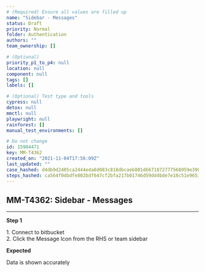 ```yaml
---
# (Required) Ensure all values are filled up
name: "Sidebar - Messages"
status: Draft
priority: Normal
folder: Authentication
authors: ""
team_ownership: []

# (Optional)
priority_p1_to_p4: null
location: null
component: null
tags: []
labels: []

# (Optional) Test type and tools
cypress: null
detox: null
mmctl: null
playwright: null
rainforest: []
manual_test_environments: []

# Do not change
id: 15984471
key: MM-T4362
created_on: "2021-11-04T17:56:09Z"
last_updated: ""
case_hashed: d4db9d2405ca2444eda8d083c818dbcaeb801d6671872777568959e398fbb9c70adbf183808cdf88317621315b74950d
steps_hashed: ca564f0dbdfe802bdf647cf2bfa217b01746d59dd4bde7e18c51e9653f33c33c859ef4164802df63d28bab23c87379e3
---
```


<!-- (Auto-generated) Based on frontmatter's "key" and "name" -->

## MM-T4362: Sidebar - Messages

---

**Step 1**

1\. Connect to bitbucket\
2\. Click the Message Icon from the RHS or team sidebar

**Expected**

Data is shown accurately

